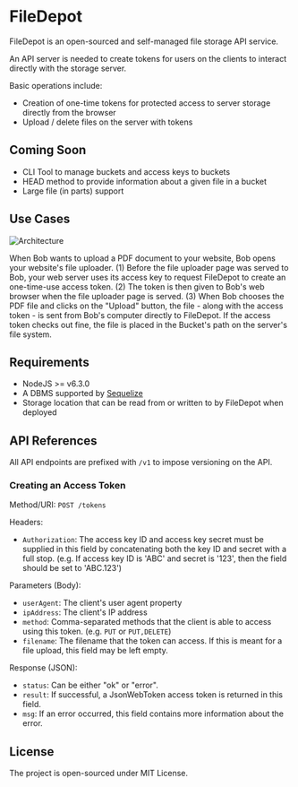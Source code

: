 # FileDepot

FileDepot is an open-sourced and self-managed file storage API service.

An API server is needed to create tokens for users on the clients to interact directly with the storage server.

Basic operations include:

  - Creation of one-time tokens for protected access to server storage directly from the browser
  - Upload / delete files on the server with tokens

## Coming Soon

- CLI Tool to manage buckets and access keys to buckets
- HEAD method to provide information about a given file in a bucket
- Large file (in parts) support

## Use Cases

![Architecture](http://i.imgur.com/lFbbBOp.gif)

When Bob wants to upload a PDF document to your website, Bob opens your website's file uploader. (1) Before the file uploader page was served to Bob,
your web server uses its access key to request FileDepot to create an one-time-use access token. (2) The token is then given to Bob's web browser
when the file uploader page is served. (3) When Bob chooses the PDF file and clicks on the "Upload" button, the file - along with the access token - is sent from
Bob's computer directly to FileDepot. If the access token checks out fine, the file is placed in the Bucket's path on the server's file system.

## Requirements

- NodeJS >= v6.3.0
- A DBMS supported by [Sequelize](http://docs.sequelizejs.com/)
- Storage location that can be read from or written to by FileDepot when deployed

## API References

All API endpoints are prefixed with `/v1` to impose versioning on the API.

### Creating an Access Token

Method/URI: `POST /tokens`

Headers:

- `Authorization`: The access key ID and access key secret must be supplied in this field by concatenating both the key ID and secret with a full stop. (e.g. If access key ID is 'ABC' and secret is '123', then the field should be set to 'ABC.123')

Parameters (Body):

- `userAgent`: The client's user agent property
- `ipAddress`: The client's IP address
- `method`: Comma-separated methods that the client is able to access using this token. (e.g. `PUT` or `PUT,DELETE`)
- `filename`: The filename that the token can access. If this is meant for a file upload, this field may be left empty.

Response (JSON):

- `status`: Can be either "ok" or "error".
- `result`: If successful, a JsonWebToken access token is returned in this field.
- `msg`: If an error occurred, this field contains more information about the error.

## License

The project is open-sourced under MIT License.
